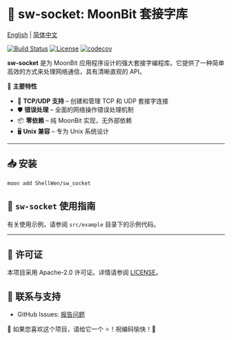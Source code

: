 # 📡 sw-socket: MoonBit 套接字库

[English](https://github.com/moonbit-community/sw-socket/blob/main/README.md) | [简体中文](https://github.com/moonbit-community/sw-socket/blob/main/README_zh_CN.md)

[![Build Status](https://img.shields.io/github/actions/workflow/status/moonbit-community/sw-socket/check.yaml)](https://github.com/moonbit-community/sw-socket/actions)
[![License](https://img.shields.io/github/license/moonbit-community/sw-socket)](LICENSE)
[![codecov](https://codecov.io/gh/moonbit-community/sw-socket/branch/main/graph/badge.svg)](https://codecov.io/gh/moonbit-community/sw-socket)

**sw-socket** 是为 MoonBit 应用程序设计的强大套接字编程库。它提供了一种简单高效的方式来处理网络通信，具有清晰直观的 API。

🚀 **主要特性**

- 🔌 **TCP/UDP 支持** – 创建和管理 TCP 和 UDP 套接字连接
- 🛡️ **错误处理** – 全面的网络操作错误处理机制
- 📦 **零依赖** – 纯 MoonBit 实现，无外部依赖
- 🖥️ **Unix 兼容** – 专为 Unix 系统设计

---

## 📥 安装

```
moon add ShellWen/sw_socket
```

## **🚀 `sw-socket` 使用指南**

有关使用示例，请参阅 `src/example` 目录下的示例代码。

---

## 📜 许可证

本项目采用 Apache-2.0 许可证。详情请参阅 [LICENSE](https://github.com/moonbit-community/sw-socket/blob/main/LICENSE)。

## 📢 联系与支持

- GitHub Issues: [报告问题](https://github.com/moonbit-community/sw-socket/issues)

👋 如果您喜欢这个项目，请给它一个 ⭐！祝编码愉快！🚀
